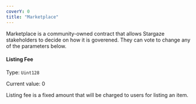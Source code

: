 ```yaml
---
coverY: 0
title: "Marketplace"
---
```


Marketplace is a community-owned contract that allows Stargaze stakeholders to decide on how it is goverened. They can vote to change any of the parameters below.

#### Listing Fee

Type: `Uint128`

Current value: 0

Listing fee is a fixed amount that will be charged to users for listing an item.



